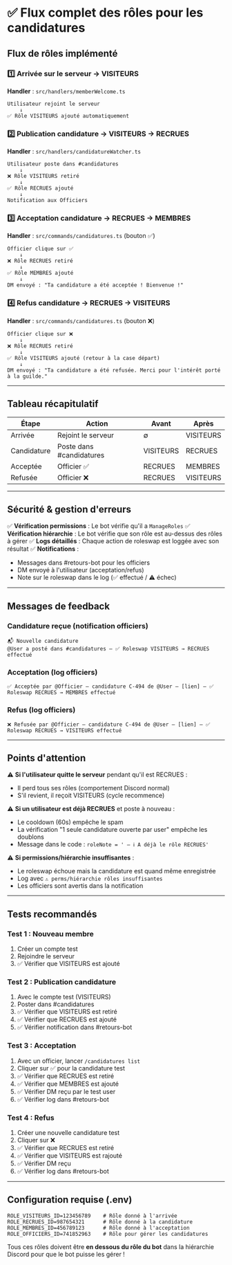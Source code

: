 # ✅ Flux complet des rôles pour les candidatures

## Flux de rôles implémenté

### 1️⃣ Arrivée sur le serveur → VISITEURS
**Handler** : `src/handlers/memberWelcome.ts`
```
Utilisateur rejoint le serveur
    ↓
✅ Rôle VISITEURS ajouté automatiquement
```

### 2️⃣ Publication candidature → VISITEURS → RECRUES
**Handler** : `src/handlers/candidatureWatcher.ts`
```
Utilisateur poste dans #candidatures
    ↓
❌ Rôle VISITEURS retiré
    ↓
✅ Rôle RECRUES ajouté
    ↓
Notification aux Officiers
```

### 3️⃣ Acceptation candidature → RECRUES → MEMBRES
**Handler** : `src/commands/candidatures.ts` (bouton ✅)
```
Officier clique sur ✅
    ↓
❌ Rôle RECRUES retiré
    ↓
✅ Rôle MEMBRES ajouté
    ↓
DM envoyé : "Ta candidature a été acceptée ! Bienvenue !"
```

### 4️⃣ Refus candidature → RECRUES → VISITEURS
**Handler** : `src/commands/candidatures.ts` (bouton ❌)
```
Officier clique sur ❌
    ↓
❌ Rôle RECRUES retiré
    ↓
✅ Rôle VISITEURS ajouté (retour à la case départ)
    ↓
DM envoyé : "Ta candidature a été refusée. Merci pour l'intérêt porté à la guilde."
```

---

## Tableau récapitulatif

| Étape | Action | Avant | Après |
|-------|--------|-------|-------|
| Arrivée | Rejoint le serveur | ∅ | VISITEURS |
| Candidature | Poste dans #candidatures | VISITEURS | RECRUES |
| Acceptée | Officier ✅ | RECRUES | MEMBRES |
| Refusée | Officier ❌ | RECRUES | VISITEURS |

---

## Sécurité & gestion d'erreurs

✅ **Vérification permissions** : Le bot vérifie qu'il a `ManageRoles`
✅ **Vérification hiérarchie** : Le bot vérifie que son rôle est au-dessus des rôles à gérer
✅ **Logs détaillés** : Chaque action de roleswap est loggée avec son résultat
✅ **Notifications** : 
  - Messages dans #retours-bot pour les officiers
  - DM envoyé à l'utilisateur (acceptation/refus)
  - Note sur le roleswap dans le log (✅ effectué / ⚠️ échec)

---

## Messages de feedback

### Candidature reçue (notification officiers)
```
📬 Nouvelle candidature
@User a posté dans #candidatures — ✅ Roleswap VISITEURS → RECRUES effectué
```

### Acceptation (log officiers)
```
✅ Acceptée par @Officier — candidature C-494 de @User — [lien] — ✅ Roleswap RECRUES → MEMBRES effectué
```

### Refus (log officiers)
```
❌ Refusée par @Officier — candidature C-494 de @User — [lien] — ✅ Roleswap RECRUES → VISITEURS effectué
```

---

## Points d'attention

⚠️ **Si l'utilisateur quitte le serveur** pendant qu'il est RECRUES :
- Il perd tous ses rôles (comportement Discord normal)
- S'il revient, il reçoit VISITEURS (cycle recommence)

⚠️ **Si un utilisateur est déjà RECRUES** et poste à nouveau :
- Le cooldown (60s) empêche le spam
- La vérification "1 seule candidature ouverte par user" empêche les doublons
- Message dans le code : `roleNote = ' — ℹ️ A déjà le rôle RECRUES'`

⚠️ **Si permissions/hiérarchie insuffisantes** :
- Le roleswap échoue mais la candidature est quand même enregistrée
- Log avec `⚠️ perms/hiérarchie rôles insuffisantes`
- Les officiers sont avertis dans la notification

---

## Tests recommandés

### Test 1 : Nouveau membre
1. Créer un compte test
2. Rejoindre le serveur
3. ✅ Vérifier que VISITEURS est ajouté

### Test 2 : Publication candidature
1. Avec le compte test (VISITEURS)
2. Poster dans #candidatures
3. ✅ Vérifier que VISITEURS est retiré
4. ✅ Vérifier que RECRUES est ajouté
5. ✅ Vérifier notification dans #retours-bot

### Test 3 : Acceptation
1. Avec un officier, lancer `/candidatures list`
2. Cliquer sur ✅ pour la candidature test
3. ✅ Vérifier que RECRUES est retiré
4. ✅ Vérifier que MEMBRES est ajouté
5. ✅ Vérifier DM reçu par le test user
6. ✅ Vérifier log dans #retours-bot

### Test 4 : Refus
1. Créer une nouvelle candidature test
2. Cliquer sur ❌
3. ✅ Vérifier que RECRUES est retiré
4. ✅ Vérifier que VISITEURS est rajouté
5. ✅ Vérifier DM reçu
6. ✅ Vérifier log dans #retours-bot

---

## Configuration requise (.env)

```env
ROLE_VISITEURS_ID=123456789    # Rôle donné à l'arrivée
ROLE_RECRUES_ID=987654321      # Rôle donné à la candidature
ROLE_MEMBRES_ID=456789123      # Rôle donné à l'acceptation
ROLE_OFFICIERS_ID=741852963    # Rôle pour gérer les candidatures
```

Tous ces rôles doivent être **en dessous du rôle du bot** dans la hiérarchie Discord pour que le bot puisse les gérer !
